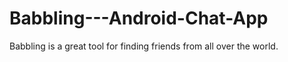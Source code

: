 # Babbling---Android-Chat-App
Babbling is a great tool for finding friends from all over the world.
